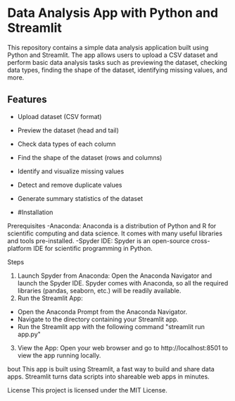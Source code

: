 # Data Analysis App with Python and Streamlit

This repository contains a simple data analysis application built using Python and Streamlit. The app allows users to upload a CSV dataset and perform basic data analysis tasks such as previewing the dataset, checking data types, finding the shape of the dataset, identifying missing values, and more.

## Features

- Upload dataset (CSV format)
- Preview the dataset (head and tail)
- Check data types of each column
- Find the shape of the dataset (rows and columns)
- Identify and visualize missing values
- Detect and remove duplicate values
- Generate summary statistics of the dataset

- #Installation

Prerequisites
-Anaconda: Anaconda is a distribution of Python and R for scientific computing and data science. It comes with many useful libraries and tools pre-installed.
-Spyder IDE: Spyder is an open-source cross-platform IDE for scientific programming in Python.

Steps
1. Launch Spyder from Anaconda: Open the Anaconda Navigator and launch the Spyder IDE. Spyder comes with Anaconda, so all the required libraries (pandas, seaborn, etc.) will be readily available.
2. Run the Streamlit App:
  - Open the Anaconda Prompt from the Anaconda Navigator.
  - Navigate to the directory containing your Streamlit app.
  - Run the Streamlit app with the following command "streamlit run app.py"
3. View the App: Open your web browser and go to http://localhost:8501 to view the app running locally.

bout
This app is built using Streamlit, a fast way to build and share data apps. Streamlit turns data scripts into shareable web apps in minutes.

License
This project is licensed under the MIT License.
